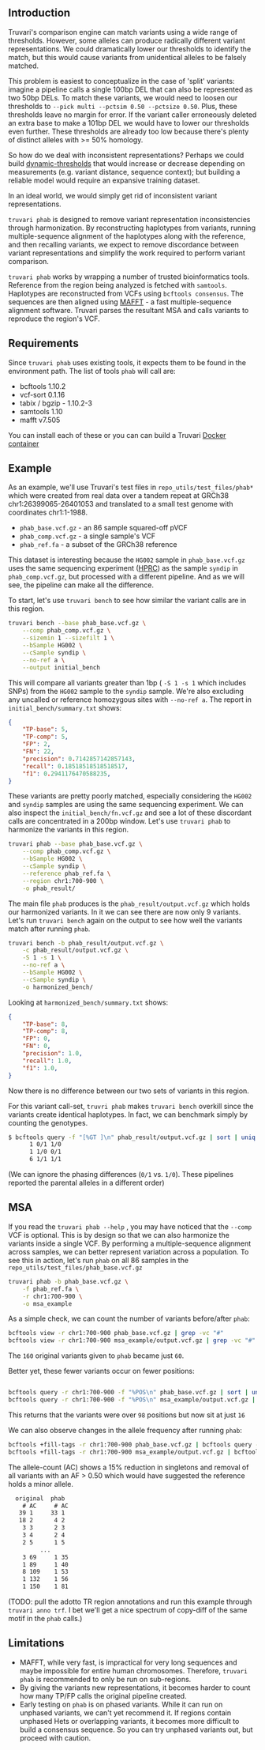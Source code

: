 Introduction
------------

Truvari's comparison engine can match variants using a wide range of thresholds. However, some alleles can produce radically different variant representations. We could dramatically lower our thresholds to identify the match, but this would cause variants from unidentical alleles to be falsely matched. 

This problem is easiest to conceptualize in the case of 'split' variants: imagine a pipeline calls a single 100bp DEL that can also be represented as two 50bp DELs. To match these variants, we would need to loosen our thresholds to `--pick multi --pctsim 0.50 --pctsize 0.50`. Plus, these thresholds leave no margin for error. If the variant caller erroneously deleted an extra base to make a 101bp DEL we would have to lower our thresholds even further. These thresholds are already too low because there's plenty of distinct alleles with >= 50% homology.

So how do we deal with inconsistent representations? Perhaps we could build [dynamic-thresholds](https://github.com/ACEnglish/truvari/discussions/94) that would increase or decrease depending on measurements (e.g. variant distance, sequence context); but building a reliable model would require an expansive training dataset. 

In an ideal world, we would simply get rid of inconsistent variant representations. 

`truvari phab` is designed to remove variant representation inconsistencies through harmonization. By reconstructing haplotypes from variants, running multiple-sequence alignment of the haplotypes along with the reference, and then recalling variants, we expect to remove discordance between variant representations and simplify the work required to perform variant comparison.

`truvari phab` works by wrapping a number of trusted bioinformatics tools. Reference from the region being analyzed is fetched with `samtools`. Haplotypes are reconstructed from VCFs using `bcftools consensus`. The sequences are then aligned using [MAFFT](https://mafft.cbrc.jp/alignment/software/) - a fast multiple-sequence alignment software. Truvari parses the resultant MSA and calls variants to reproduce the region's VCF. 

Requirements
------------
Since `truvari phab` uses existing tools, it expects them to be found in the environment path. The list of tools `phab` will call are:

- bcftools 1.10.2
- vcf-sort 0.1.16
- tabix / bgzip - 1.10.2-3
- samtools 1.10
- mafft v7.505

You can install each of these or you can can build a Truvari [Docker container](Development#docker)

Example
-------
As an example, we'll use Truvari's test files in `repo_utils/test_files/phab*` which were created from real data over a tandem repeat at GRCh38 chr1:26399065-26401053 and translated to a small test genome with coordinates chr1:1-1988.

* `phab_base.vcf.gz` - an 86 sample squared-off pVCF
* `phab_comp.vcf.gz` - a single sample's VCF
* `phab_ref.fa` - a subset of the GRCh38 reference

This dataset is interesting because the `HG002` sample in `phab_base.vcf.gz` uses the same sequencing experiment ([HPRC](https://github.com/human-pangenomics/HPP_Year1_Assemblies)) as the sample `syndip` in `phab_comp.vcf.gz`, but processed with a different pipeline. And as we will see, the pipeline can make all the difference.

To start, let's use `truvari bench` to see how similar the variant calls are in this region.
```bash
truvari bench --base phab_base.vcf.gz \
	--comp phab_comp.vcf.gz \
	--sizemin 1 --sizefilt 1 \
	--bSample HG002 \
	--cSample syndip \
	--no-ref a \
	--output initial_bench
```
This will compare all variants greater than 1bp ( `-S 1 -s 1` which includes SNPs) from the `HG002` sample to the `syndip` sample. We're also excluding any uncalled or reference homozygous sites with `--no-ref a`. The report in `initial_bench/summary.txt` shows:
```json
{
    "TP-base": 5,
    "TP-comp": 5,
    "FP": 2,
    "FN": 22,
    "precision": 0.7142857142857143,
    "recall": 0.18518518518518517,
    "f1": 0.2941176470588235,
}
```

These variants are pretty poorly matched, especially considering the `HG002` and `syndip` samples are using the same sequencing experiment. We can also inspect the `initial_bench/fn.vcf.gz` and see a lot of these discordant calls are concentrated in a 200bp window. Let's use `truvari phab` to harmonize the variants in this region.
```bash
truvari phab --base phab_base.vcf.gz \
	--comp phab_comp.vcf.gz \
	--bSample HG002 \
	--cSample syndip \
	--reference phab_ref.fa \
	--region chr1:700-900 \
	-o phab_result/
```

The main file `phab` produces is the `phab_result/output.vcf.gz` which holds our harmonized variants.  In it we can see there are now only 9 variants. Let's run `truvari bench` again on the output to see how well the variants match after running `phab`.

```bash
truvari bench -b phab_result/output.vcf.gz \
	-c phab_result/output.vcf.gz \
	-S 1 -s 1 \
	--no-ref a \
	--bSample HG002 \
	--cSample syndip \
	-o harmonized_bench/
```
Looking at `harmonized_bench/summary.txt` shows:
```json
{
    "TP-base": 8,
    "TP-comp": 8,
    "FP": 0,
    "FN": 0,
    "precision": 1.0,
    "recall": 1.0,
    "f1": 1.0,
}
```
Now there is no difference between our two sets of variants in this region.

For this variant call-set, `truvri phab` makes `truvari bench` overkill since the variants create identical haplotypes. In fact, we can benchmark simply by counting the genotypes.
```bash
$ bcftools query -f "[%GT ]\n" phab_result/output.vcf.gz | sort | uniq -c
      1 0/1 1/0
      1 1/0 0/1
      6 1/1 1/1
```
(We can ignore the phasing differences (`0/1` vs. `1/0`). These pipelines reported the parental alleles in a different order)

MSA
---

If you read the `truvari phab --help` , you may have noticed that the `--comp` VCF is optional. This is by design so that we can also harmonize the variants inside a single VCF. By performing a multiple-sequence alignment across samples, we can better represent variation across a population. To see this in action, let's run `phab` on all 86 samples in the `repo_utils/test_files/phab_base.vcf.gz`
```bash
truvari phab -b phab_base.vcf.gz \
	-f phab_ref.fa \
	-r chr1:700-900 \
	-o msa_example
```

As a simple check, we can count the number of variants before/after `phab`:
```bash
bcftools view -r chr1:700-900 phab_base.vcf.gz | grep -vc "#"
bcftools view -r chr1:700-900 msa_example/output.vcf.gz | grep -vc "#"
```
The `160` original variants given to `phab` became just `60`.

Better yet, these fewer variants occur on fewer positions:
```bash

bcftools query -r chr1:700-900 -f "%POS\n" phab_base.vcf.gz | sort | uniq | wc -l
bcftools query -r chr1:700-900 -f "%POS\n" msa_example/output.vcf.gz | sort | uniq | wc -l
```
This returns that the variants were over `98` positions but now sit at just `16`

We can also observe changes in the allele frequency after running `phab`:
```bash
bcftools +fill-tags -r chr1:700-900 phab_base.vcf.gz | bcftools query -f "%AC\n" | sort -n | uniq -c
bcftools +fill-tags -r chr1:700-900 msa_example/output.vcf.gz | bcftools query -f "%AC\n" | sort -n | uniq -c
```
The allele-count (AC) shows a 15% reduction in singletons and removal of all variants with an AF > 0.50 which would have suggested the reference holds a minor allele.
```txt
  original  phab
    # AC     # AC
   39 1     33 1
   18 2      4 2
    3 3      2 3
    3 4      2 4
    2 5      1 5
         ...
    3 69     1 35
    1 89     1 40
    8 109    1 53
    1 132    1 56
    1 150    1 81
```

(TODO: pull the adotto TR region annotations and run this example through `truvari anno trf`. I bet we'll get a nice spectrum of copy-diff of the same motif in the `phab` calls.)

Limitations
-----------
* MAFFT, while very fast, is impractical for very long sequences and maybe impossible for entire human chromosomes. Therefore, `truvari phab` is recommended to only be run on sub-regions.
* By giving the variants new representations, it becomes harder to count how many TP/FP calls the original pipeline created. 
* Early testing on `phab` is on phased variants. While it can run on unphased variants, we can't yet recommend it. If regions contain unphased Hets or overlapping variants, it becomes more difficult to build a consensus sequence. So you can try unphased variants out, but proceed with caution.

